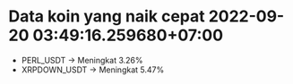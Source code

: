 # Data koin yang naik cepat 2022-09-20 03:49:16.259680+07:00

* PERL_USDT -> Meningkat 3.26%
* XRPDOWN_USDT -> Meningkat 5.47%
